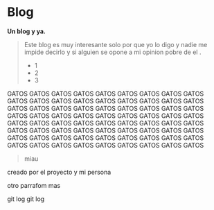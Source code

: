 # Blog 
**Un blog y ya.** 
>Este blog es muy interesante solo por que yo lo digo y nadie me impide decirlo y si alguien se opone a mi opinion pobre de el .
> - 1
> - 2
> - 3

GATOS GATOS GATOS GATOS GATOS GATOS GATOS GATOS GATOS
GATOS GATOS GATOS GATOS GATOS GATOS GATOS GATOS GATOS
GATOS GATOS GATOS GATOS GATOS GATOS GATOS GATOS GATOS
GATOS GATOS GATOS GATOS GATOS GATOS GATOS GATOS GATOS
GATOS GATOS GATOS GATOS GATOS GATOS GATOS GATOS GATOS
GATOS GATOS GATOS GATOS GATOS GATOS GATOS GATOS GATOS
GATOS GATOS GATOS GATOS GATOS GATOS GATOS GATOS GATOS
GATOS GATOS GATOS GATOS GATOS GATOS GATOS GATOS GATOS 
> miau


creado por el proyecto y mi persona

otro parrafom mas

git log git log 

